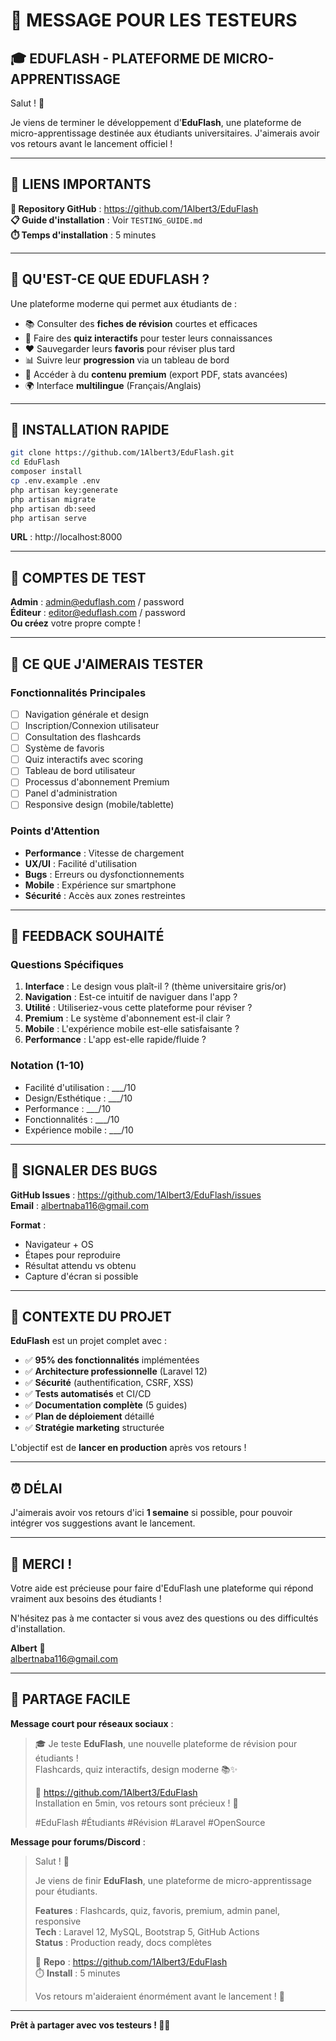 # 📢 MESSAGE POUR LES TESTEURS

## 🎓 **EDUFLASH - PLATEFORME DE MICRO-APPRENTISSAGE**

Salut ! 👋

Je viens de terminer le développement d'**EduFlash**, une plateforme de micro-apprentissage destinée aux étudiants universitaires. J'aimerais avoir vos retours avant le lancement officiel !

---

## 🔗 **LIENS IMPORTANTS**

**🔗 Repository GitHub** : https://github.com/1Albert3/EduFlash  
**📋 Guide d'installation** : Voir `TESTING_GUIDE.md`  
**⏱️ Temps d'installation** : 5 minutes  

---

## 🎯 **QU'EST-CE QUE EDUFLASH ?**

Une plateforme moderne qui permet aux étudiants de :
- 📚 Consulter des **fiches de révision** courtes et efficaces
- 🎯 Faire des **quiz interactifs** pour tester leurs connaissances  
- ❤️ Sauvegarder leurs **favoris** pour réviser plus tard
- 📊 Suivre leur **progression** via un tableau de bord
- 💎 Accéder à du **contenu premium** (export PDF, stats avancées)
- 🌍 Interface **multilingue** (Français/Anglais)

---

## 🚀 **INSTALLATION RAPIDE**

```bash
git clone https://github.com/1Albert3/EduFlash.git
cd EduFlash
composer install
cp .env.example .env
php artisan key:generate
php artisan migrate
php artisan db:seed
php artisan serve
```

**URL** : http://localhost:8000

---

## 👥 **COMPTES DE TEST**

**Admin** : admin@eduflash.com / password  
**Éditeur** : editor@eduflash.com / password  
**Ou créez** votre propre compte !

---

## 🧪 **CE QUE J'AIMERAIS TESTER**

### **Fonctionnalités Principales**
- [ ] Navigation générale et design
- [ ] Inscription/Connexion utilisateur
- [ ] Consultation des flashcards
- [ ] Système de favoris
- [ ] Quiz interactifs avec scoring
- [ ] Tableau de bord utilisateur
- [ ] Processus d'abonnement Premium
- [ ] Panel d'administration
- [ ] Responsive design (mobile/tablette)

### **Points d'Attention**
- **Performance** : Vitesse de chargement
- **UX/UI** : Facilité d'utilisation
- **Bugs** : Erreurs ou dysfonctionnements
- **Mobile** : Expérience sur smartphone
- **Sécurité** : Accès aux zones restreintes

---

## 📝 **FEEDBACK SOUHAITÉ**

### **Questions Spécifiques**
1. **Interface** : Le design vous plaît-il ? (thème universitaire gris/or)
2. **Navigation** : Est-ce intuitif de naviguer dans l'app ?
3. **Utilité** : Utiliseriez-vous cette plateforme pour réviser ?
4. **Premium** : Le système d'abonnement est-il clair ?
5. **Mobile** : L'expérience mobile est-elle satisfaisante ?
6. **Performance** : L'app est-elle rapide/fluide ?

### **Notation (1-10)**
- Facilité d'utilisation : ___/10
- Design/Esthétique : ___/10  
- Performance : ___/10
- Fonctionnalités : ___/10
- Expérience mobile : ___/10

---

## 🐛 **SIGNALER DES BUGS**

**GitHub Issues** : https://github.com/1Albert3/EduFlash/issues  
**Email** : albertnaba116@gmail.com

**Format** :
- Navigateur + OS
- Étapes pour reproduire
- Résultat attendu vs obtenu
- Capture d'écran si possible

---

## 🎯 **CONTEXTE DU PROJET**

**EduFlash** est un projet complet avec :
- ✅ **95% des fonctionnalités** implémentées
- ✅ **Architecture professionnelle** (Laravel 12)
- ✅ **Sécurité** (authentification, CSRF, XSS)
- ✅ **Tests automatisés** et CI/CD
- ✅ **Documentation complète** (5 guides)
- ✅ **Plan de déploiement** détaillé
- ✅ **Stratégie marketing** structurée

L'objectif est de **lancer en production** après vos retours !

---

## ⏰ **DÉLAI**

J'aimerais avoir vos retours d'ici **1 semaine** si possible, pour pouvoir intégrer vos suggestions avant le lancement.

---

## 🙏 **MERCI !**

Votre aide est précieuse pour faire d'EduFlash une plateforme qui répond vraiment aux besoins des étudiants !

N'hésitez pas à me contacter si vous avez des questions ou des difficultés d'installation.

**Albert** 🚀  
albertnaba116@gmail.com

---

## 📱 **PARTAGE FACILE**

**Message court pour réseaux sociaux** :

> 🎓 Je teste **EduFlash**, une nouvelle plateforme de révision pour étudiants !  
> Flashcards, quiz interactifs, design moderne 📚✨  
> 
> 🔗 https://github.com/1Albert3/EduFlash  
> Installation en 5min, vos retours sont précieux ! 🙏  
> 
> #EduFlash #Étudiants #Révision #Laravel #OpenSource

**Message pour forums/Discord** :

> Salut ! 👋  
> 
> Je viens de finir **EduFlash**, une plateforme de micro-apprentissage pour étudiants.  
> 
> **Features** : Flashcards, quiz, favoris, premium, admin panel, responsive  
> **Tech** : Laravel 12, MySQL, Bootstrap 5, GitHub Actions  
> **Status** : Production ready, docs complètes  
> 
> 🔗 **Repo** : https://github.com/1Albert3/EduFlash  
> ⏱️ **Install** : 5 minutes  
> 
> Vos retours m'aideraient énormément avant le lancement ! 🚀

---

**Prêt à partager avec vos testeurs ! 📢🎯**